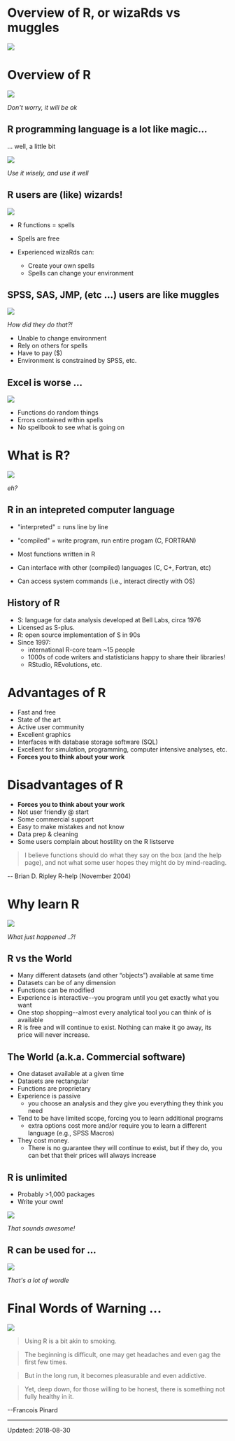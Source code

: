 Overview of R, or wizaRds vs muggles
========================================================

![](img/hp1.jpeg)


# Overview of R

![](./img/hp-cry.jpg)

*Don't worry, it will be ok*


## R programming language is a lot like magic... 

... well, a little bit

![](./img/hp-wand.png)

*Use it wisely, and use it well*


## R users are (like) wizards!

![](./img/wizard.jpg)


 - R functions =  spells 
 - Spells are free
 - Experienced wizaRds can:
  
   - Create your own spells
   - Spells can change your environment


## SPSS, SAS, JMP, (etc ...) users are like muggles

![](./img/muggle.jpg)

*How did they do that?!*


 - Unable to change environment
 - Rely on others for spells
 - Have to pay ($)
 - Environment is constrained by SPSS, etc.
 

## Excel is worse ...

![](./img/hp-malfoy.jpg)


 - Functions do random things
 - Errors contained within spells
 - No spellbook to see what is going on
 
 

# What is R?

![](./img/hp-question.jpg)

*eh?*



## R in an intepreted computer language

 - "interpreted" = runs line by line
 - "compiled" = write program, run entire progam (C, FORTRAN)
 
 
 - Most functions written in R
 - Can interface with other (compiled) languages (C, C+, Fortran, etc)
 - Can access system commands (i.e., interact directly with OS)



## History of R

 - S: language for data analysis developed at Bell Labs, circa 1976
 - Licensed as S-plus.
 - R: open source implementation of S in 90s
 - Since 1997: 
   - international R-core team ~15 people
   - 1000s of code writers and statisticians happy to share their libraries! 
   - RStudio, REvolutions, etc.
   

# Advantages of R

 - Fast and free
 - State of the art
 - Active user community
 - Excellent graphics
 - Interfaces with database storage software (SQL)
 - Excellent for simulation, programming, computer intensive analyses, etc.
 - **Forces you to think about your work**


# Disadvantages of R

 - **Forces you to think about your work**
 - Not user friendly @ start
 - Some commercial support
 - Easy to make mistakes and not know
 - Data prep & cleaning 
 - Some users complain about hostility on the R listserve


> I believe functions should do what they say on the box (and the help page), and
not what some user hopes they might do by mind-reading.

   -- Brian D. Ripley
      R-help (November 2004)




# Why learn R

![](./img/bang.png)

*What just happened ..?!*


## R vs the World

 - Many different datasets (and other “objects”) available at same time
 - Datasets can be of any dimension
 - Functions can be modified
 - Experience is interactive--you program until you get exactly what you want
 - One stop shopping--almost every analytical tool you can think of is available
 - R is free and will continue to exist. Nothing can make it go away, its price will never increase. 


## The World (a.k.a. Commercial software)


 - One dataset available at a given time
 - Datasets are rectangular
 - Functions are proprietary
 - Experience is passive
   - you choose an analysis and they give you everything they think you need
 - Tend to be have limited scope, forcing you to learn additional programs
   - extra options cost more and/or require you to learn a different language (e.g., SPSS Macros)
 - They cost money. 
   - There is no guarantee they will continue to exist, but if they do, you can bet that their prices will always increase


## R is unlimited

 - Probably >1,000 packages
 - Write your own!
 
![](./img/hp-wonder.png)

*That sounds awesome!*


## R can be used for ... 

![](./img/R-wordle.png)

*That's a lot of wordle*



# Final Words of Warning ...
 
 ![](./img/hp-smoking.jpg)

> Using R is a bit akin to smoking. 

> The beginning is difficult, one may get headaches
and even gag the first few times. 

> But in the long run, it becomes pleasurable and even addictive. 

> Yet, deep down, for those willing to be honest, there is 
something not fully healthy in it.


 --Francois Pinard


 - - -

Updated: 2018-08-30
